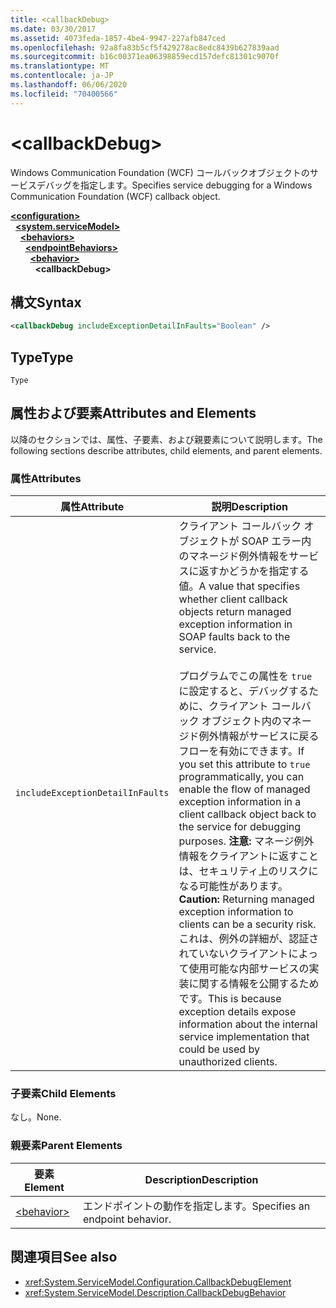 ```yaml
---
title: <callbackDebug>
ms.date: 03/30/2017
ms.assetid: 4073feda-1857-4be4-9947-227afb847ced
ms.openlocfilehash: 92a8fa83b5cf5f429278ac8edc8439b627839aad
ms.sourcegitcommit: b16c00371ea06398859ecd157defc81301c9070f
ms.translationtype: MT
ms.contentlocale: ja-JP
ms.lasthandoff: 06/06/2020
ms.locfileid: "70400566"
---
```

# \<callbackDebug>
<span data-ttu-id="a7042-101">Windows Communication Foundation (WCF) コールバックオブジェクトのサービスデバッグを指定します。</span><span class="sxs-lookup"><span data-stu-id="a7042-101">Specifies service debugging for a Windows Communication Foundation (WCF) callback object.</span></span>  
  
[**\<configuration>**](../configuration-element.md)\
&nbsp;&nbsp;[**\<system.serviceModel>**](system-servicemodel.md)\
&nbsp;&nbsp;&nbsp;&nbsp;[**\<behaviors>**](behaviors.md)\
&nbsp;&nbsp;&nbsp;&nbsp;&nbsp;&nbsp;[**\<endpointBehaviors>**](endpointbehaviors.md)\
&nbsp;&nbsp;&nbsp;&nbsp;&nbsp;&nbsp;&nbsp;&nbsp;[**\<behavior>**](behavior-of-endpointbehaviors.md)\
&nbsp;&nbsp;&nbsp;&nbsp;&nbsp;&nbsp;&nbsp;&nbsp;&nbsp;&nbsp;**\<callbackDebug>**  
  
## <a name="syntax"></a><span data-ttu-id="a7042-102">構文</span><span class="sxs-lookup"><span data-stu-id="a7042-102">Syntax</span></span>  
  
```xml  
<callbackDebug includeExceptionDetailInFaults="Boolean" />
```  
  
## <a name="type"></a><span data-ttu-id="a7042-103">Type</span><span class="sxs-lookup"><span data-stu-id="a7042-103">Type</span></span>  
 `Type`  
  
## <a name="attributes-and-elements"></a><span data-ttu-id="a7042-104">属性および要素</span><span class="sxs-lookup"><span data-stu-id="a7042-104">Attributes and Elements</span></span>  
 <span data-ttu-id="a7042-105">以降のセクションでは、属性、子要素、および親要素について説明します。</span><span class="sxs-lookup"><span data-stu-id="a7042-105">The following sections describe attributes, child elements, and parent elements.</span></span>  
  
### <a name="attributes"></a><span data-ttu-id="a7042-106">属性</span><span class="sxs-lookup"><span data-stu-id="a7042-106">Attributes</span></span>  
  
|<span data-ttu-id="a7042-107">属性</span><span class="sxs-lookup"><span data-stu-id="a7042-107">Attribute</span></span>|<span data-ttu-id="a7042-108">説明</span><span class="sxs-lookup"><span data-stu-id="a7042-108">Description</span></span>|  
|---------------|-----------------|  
|`includeExceptionDetailInFaults`|<span data-ttu-id="a7042-109">クライアント コールバック オブジェクトが SOAP エラー内のマネージド例外情報をサービスに返すかどうかを指定する値。</span><span class="sxs-lookup"><span data-stu-id="a7042-109">A value that specifies whether client callback objects return managed exception information in SOAP faults back to the service.</span></span><br /><br /> <span data-ttu-id="a7042-110">プログラムでこの属性を `true` に設定すると、デバッグするために、クライアント コールバック オブジェクト内のマネージド例外情報がサービスに戻るフローを有効にできます。</span><span class="sxs-lookup"><span data-stu-id="a7042-110">If you set this attribute to `true` programmatically, you can enable the flow of managed exception information in a client callback object back to the service for debugging purposes.</span></span> <span data-ttu-id="a7042-111">**注意:** マネージ例外情報をクライアントに返すことは、セキュリティ上のリスクになる可能性があります。</span><span class="sxs-lookup"><span data-stu-id="a7042-111">**Caution:**  Returning managed exception information to clients can be a security risk.</span></span> <span data-ttu-id="a7042-112">これは、例外の詳細が、認証されていないクライアントによって使用可能な内部サービスの実装に関する情報を公開するためです。</span><span class="sxs-lookup"><span data-stu-id="a7042-112">This is because exception details expose information about the internal service implementation that could be used by unauthorized clients.</span></span>|  
  
### <a name="child-elements"></a><span data-ttu-id="a7042-113">子要素</span><span class="sxs-lookup"><span data-stu-id="a7042-113">Child Elements</span></span>  
 <span data-ttu-id="a7042-114">なし。</span><span class="sxs-lookup"><span data-stu-id="a7042-114">None.</span></span>  
  
### <a name="parent-elements"></a><span data-ttu-id="a7042-115">親要素</span><span class="sxs-lookup"><span data-stu-id="a7042-115">Parent Elements</span></span>  
  
|<span data-ttu-id="a7042-116">要素</span><span class="sxs-lookup"><span data-stu-id="a7042-116">Element</span></span>|<span data-ttu-id="a7042-117">Description</span><span class="sxs-lookup"><span data-stu-id="a7042-117">Description</span></span>|  
|-------------|-----------------|  
|[\<behavior>](behavior-of-endpointbehaviors.md)|<span data-ttu-id="a7042-118">エンドポイントの動作を指定します。</span><span class="sxs-lookup"><span data-stu-id="a7042-118">Specifies an endpoint behavior.</span></span>|  
  
## <a name="see-also"></a><span data-ttu-id="a7042-119">関連項目</span><span class="sxs-lookup"><span data-stu-id="a7042-119">See also</span></span>

- <xref:System.ServiceModel.Configuration.CallbackDebugElement>
- <xref:System.ServiceModel.Description.CallbackDebugBehavior>
